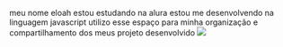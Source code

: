 meu nome eloah
estou estudando na alura
estou me desenvolvendo na linguagem javascript
utilizo esse espaço para minha organização e compartilhamento dos meus projeto desenvolvido
![](link)

